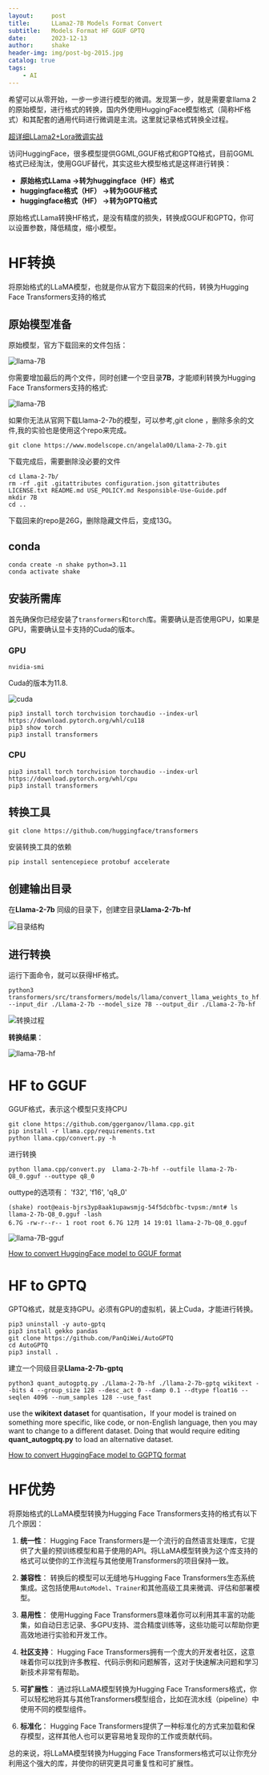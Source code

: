 ```yaml
---
layout:     post
title:      LLama2-7B Models Format Convert 
subtitle:   Models Format HF GGUF GPTQ 
date:       2023-12-13
author:     shake
header-img: img/post-bg-2015.jpg
catalog: true
tags:
    - AI
---
```


希望可以从零开始，一步一步进行模型的微调。发现第一步，就是需要拿llama 2的原始模型，进行格式的转换，国内外使用HuggingFace模型格式（简称HF格式）和其配套的通用代码进行微调是主流。这里就记录格式转换全过程。

[超详细LLama2+Lora微调实战
](https://mp.weixin.qq.com/s/KJTkatOrf9TqSrtBPZbKwA)

访问HuggingFace，很多模型提供GGML,GGUF格式和GPTQ格式，目前GGML格式已经淘汰，使用GGUF替代，其实这些大模型格式是这样进行转换：

* **原始格式LLama ->转为huggingface（HF）格式**
* **huggingface格式（HF） ->转为GGUF格式**
* **huggingface格式（HF） ->转为GPTQ格式**

原始格式LLama转换HF格式，是没有精度的损失，转换成GGUF和GPTQ，你可以设置参数，降低精度，缩小模型。

# HF转换

将原始格式的LLaMA模型，也就是你从官方下载回来的代码，转换为Hugging Face Transformers支持的格式

## 原始模型准备

原始模型，官方下载回来的文件包括：

![llama-7B](/img/2023/modelscope/llama-7B.jpg "llama-7B")

你需要增加最后的两个文件，同时创建一个空目录**7B**，才能顺利转换为Hugging Face Transformers支持的格式:

![llama-7B](/img/2023/modelscope/llama-7B-add.jpg "llama-7B")

如果你无法从官网下载Llama-2-7b的模型，可以参考,git clone ，删除多余的文件,我的实验也是使用这个repo来完成。

	git clone https://www.modelscope.cn/angelala00/Llama-2-7b.git

下载完成后，需要删除没必要的文件

	cd Llama-2-7b/
	rm -rf .git .gitattributes configuration.json gitattributes LICENSE.txt README.md USE_POLICY.md Responsible-Use-Guide.pdf 
	mkdir 7B
	cd ..


下载回来的repo是26G，删除隐藏文件后，变成13G。

## conda

	conda create -n shake python=3.11
	conda activate shake

## 安装所需库

   首先确保你已经安装了`transformers`和`torch`库。需要确认是否使用GPU，如果是GPU，需要确认显卡支持的Cuda的版本。

### GPU

	nvidia-smi

Cuda的版本为11.8.

![cuda](/img/2023/modelscope/cuda.jpg "cuda")


	pip3 install torch torchvision torchaudio --index-url https://download.pytorch.org/whl/cu118
	pip3 show torch
	pip3 install transformers

### CPU

	pip3 install torch torchvision torchaudio --index-url https://download.pytorch.org/whl/cpu
	pip3 install transformers


## 转换工具


	git clone https://github.com/huggingface/transformers

   
   安装转换工具的依赖
   
	pip install sentencepiece protobuf accelerate


## 创建输出目录

在**Llama-2-7b** 同级的目录下，创建空目录**Llama-2-7b-hf**

![目录结构](/img/2023/modelscope/dir.jpg "目录结构")

## 进行转换

运行下面命令，就可以获得HF格式。

	python3 transformers/src/transformers/models/llama/convert_llama_weights_to_hf.py --input_dir ./Llama-2-7b --model_size 7B --output_dir ./Llama-2-7b-hf
	
![转换过程](/img/2023/modelscope/hf-step.jpg "comand run")

**转换结果**：

![llama-7B-hf](/img/2023/modelscope/hf.jpg "llama-7B-hf")

# HF  to GGUF

GGUF格式，表示这个模型只支持CPU

	git clone https://github.com/ggerganov/llama.cpp.git
	pip install -r llama.cpp/requirements.txt
	python llama.cpp/convert.py -h

进行转换

	python llama.cpp/convert.py  Llama-2-7b-hf --outfile llama-2-7b-Q8_0.gguf --outtype q8_0
	
outtype的选项有： 'f32', 'f16', 'q8_0'


	(shake) root@eais-bjrs3yp8aak1upawsmjg-54f5dcbfbc-tvpsm:/mnt# ls llama-2-7b-Q8_0.gguf -lash
	6.7G -rw-r--r-- 1 root root 6.7G 12月 14 19:01 llama-2-7b-Q8_0.gguf


![llama-7B-gguf](/img/2023/modelscope/gguf.jpg "llama-7B-gguf")

[How to convert HuggingFace model to GGUF format](https://github.com/ggerganov/llama.cpp/discussions/2948)


# HF to GPTQ

GPTQ格式，就是支持GPU。必须有GPU的虚拟机，装上Cuda，才能进行转换。

	pip3 uninstall -y auto-gptq
	pip3 install gekko pandas
	git clone https://github.com/PanQiWei/AutoGPTQ
	cd AutoGPTQ
	pip3 install .

建立一个同级目录**Llama-2-7b-gptq**

	python3 quant_autogptq.py ./Llama-2-7b-hf ./llama-2-7b-gptq wikitext --bits 4 --group_size 128 --desc_act 0 --damp 0.1 --dtype float16 --seqlen 4096 --num_samples 128 --use_fast

use the **wikitext dataset** for quantisation，If your model is trained on something more specific, like code, or non-English language, then you may want to change to a different dataset. Doing that would require editing **quant_autogptq.py** to load an alternative dataset.


[How to convert HuggingFace model to GGPTQ format](https://huggingface.co/TheBloke/Llama-2-13B-chat-GPTQ/discussions/26)

# HF优势

将原始格式的LLaMA模型转换为Hugging Face Transformers支持的格式有以下几个原因：

1. **统一性**：
   Hugging Face Transformers是一个流行的自然语言处理库，它提供了大量的预训练模型和易于使用的API。将LLaMA模型转换为这个库支持的格式可以使你的工作流程与其他使用Transformers的项目保持一致。

2. **兼容性**：
   转换后的模型可以无缝地与Hugging Face Transformers生态系统集成。这包括使用`AutoModel`、`Trainer`和其他高级工具来微调、评估和部署模型。

3. **易用性**：
   使用Hugging Face Transformers意味着你可以利用其丰富的功能集，如自动日志记录、多GPU支持、混合精度训练等，这些功能可以帮助你更高效地进行实验和开发工作。

4. **社区支持**：
   Hugging Face Transformers拥有一个庞大的开发者社区，这意味着你可以找到许多教程、代码示例和问题解答，这对于快速解决问题和学习新技术非常有帮助。

5. **可扩展性**：
   通过将LLaMA模型转换为Hugging Face Transformers格式，你可以轻松地将其与其他Transformers模型组合，比如在流水线（pipeline）中使用不同的模型组件。

6. **标准化**：
   Hugging Face Transformers提供了一种标准化的方式来加载和保存模型，这样其他人也可以更容易地复现你的工作或贡献代码。

总的来说，将LLaMA模型转换为Hugging Face Transformers格式可以让你充分利用这个强大的库，并使你的研究更具可重复性和可扩展性。

